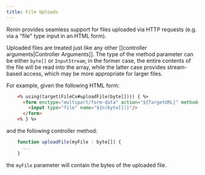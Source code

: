 ```yaml
---
title: File Uploads
---
```


Ronin provides seamless support for files uploaded via HTTP requests (e.g. via
a "file" type input in an HTML form).

Uploaded files are treated just like any other [[controller arguments|Controller Arguments]]. The
type of the method parameter can be either `byte[]` or `InputStream`; in the
former case, the entire contents of the file will be read into the array,
while the latter case provides stream-based access, which may be more
appropriate for larger files.

For example, given the following HTML form:

```html
    <% using(target(FileCx#uploadFile(byte[]))) { %>
      <form enctype="multipart/form-data" action="${TargetURL}" method="POST">
        <input type="file" name="${n(byte[])}"/>
      </form>
    <% } %>
```

and the following controller method:

```js
    function uploadFile(myFile : byte[]) {
      ...
    }
```

the `myFile` parameter will contain the bytes of the uploaded file.
